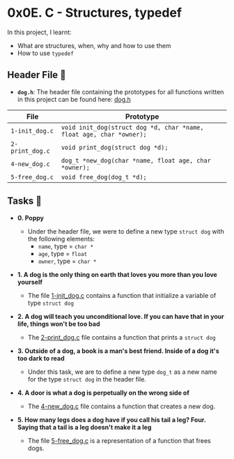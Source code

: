 # 0x0E. C - Structures, typedef

In this project, I learnt:
 * What are structures, when, why and how to use them
 * How to use `typedef`

## Header File :file_folder:

* **`dog.h`**: The header file containing the prototypes for all functions written in this project can be found here: [dog.h](./dog.h)

| File                     | Prototype                                                               |
| ------------------------ | ----------------------------------------------------------------------- |
| `1-init_dog.c`           | `void init_dog(struct dog *d, char *name, float age, char *owner);`     |
| `2-print_dog.c`          | `void print_dog(struct dog *d);`                                        |
| `4-new_dog.c`            | `dog_t *new_dog(char *name, float age, char *owner);`                   |
| `5-free_dog.c`           | `void free_dog(dog_t *d);`                                              |

## Tasks :page_with_curl:

* **0. Poppy**
  * Under the header file, we were to define a new type `struct dog` with the following elements:
     * `name`, type = `char *`
     * `age`, type = `float`
     * `owner`, type = `char *`
  
* **1. A dog is the only thing on earth that loves you more than you love yourself**
  * The file [1-init_dog.c](./1-init_dog.c) contains a function that initialize a variable of type `struct dog`

* **2. A dog will teach you unconditional love. If you can have that in your life, things won't be too bad**
  * The [2-print_dog.c](./2-print_dog.c) file contains a function that prints a `struct dog`

* **3. Outside of a dog, a book is a man's best friend. Inside of a dog it's too dark to read**
  * Under this task, we are to define a new type `dog_t` as a new name for the type `struct dog` in the header file.

* **4. A door is what a dog is perpetually on the wrong side of**
  * The [4-new_dog.c](./4-new_dog.c) file contains a function that creates a new dog.

* **5. How many legs does a dog have if you call his tail a leg? Four. Saying that a tail is a leg doesn't make it a leg**
  * The file [5-free_dog.c](./5-free_dog.c) is a representation of a function that frees dogs.
